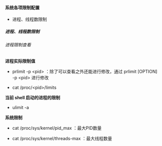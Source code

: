 #### 系统各项限制配置

- 进程、线程数限制



##### 进程、线程数限制

###### 进程限制查看

**进程实际限制值**

- prlimit -p \<pid\> ：除了可以查看之外还能进行修改，通过 prlimit [OPTION] -p \<pid\> 进行修改

- cat /proc/\<pid\>/limits

**当前 shell 启动的进程的限制**

- ulimit -a

**系统限制**

- cat /proc/sys/kernel/pid_max ：最大PID数量

- cat /proc/sys/kernel/threads-max ：最大线程数量



